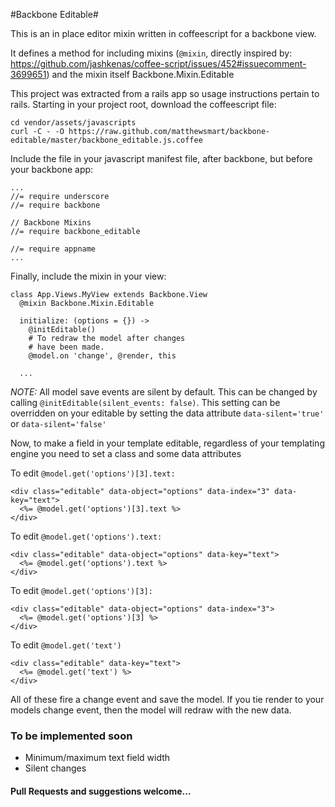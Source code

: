 #Backbone Editable#

This is an in place editor mixin written in coffeescript for a backbone view.

It defines a method for including mixins (```@mixin```, directly inspired by: https://github.com/jashkenas/coffee-script/issues/452#issuecomment-3699651) and the mixin itself Backbone.Mixin.Editable

This project was extracted from a rails app so usage instructions pertain to rails.
Starting in your project root, download the coffeescript file:

    cd vendor/assets/javascripts
    curl -C - -O https://raw.github.com/matthewsmart/backbone-editable/master/backbone_editable.js.coffee
    
Include the file in your javascript manifest file, after backbone, but before your backbone app:

    ...
    //= require underscore
    //= require backbone

    // Backbone Mixins
    //= require backbone_editable
    
    //= require appname
    ...

Finally, include the mixin in your view:

    class App.Views.MyView extends Backbone.View
      @mixin Backbone.Mixin.Editable
      
      initialize: (options = {}) ->
        @initEditable()
        # To redraw the model after changes
        # have been made.
        @model.on 'change', @render, this
      
      ...

*NOTE:* All model save events are silent by default. This can be changed
by calling ```@initEditable(silent_events: false)```. This setting can
be overridden on your editable by setting the data attribute
```data-silent='true'``` or ```data-silent='false'```

Now, to make a field in your template editable, regardless of your templating engine you need to set a class and some data attributes

To edit ```@model.get('options')[3].text:```

    <div class="editable" data-object="options" data-index="3" data-key="text">
      <%= @model.get('options')[3].text %>
    </div>
    
To edit ```@model.get('options').text:```

    <div class="editable" data-object="options" data-key="text">
      <%= @model.get('options').text %>
    </div>
    
To edit ```@model.get('options')[3]:```

    <div class="editable" data-object="options" data-index="3">
      <%= @model.get('options')[3] %>
    </div>
    
To edit ```@model.get('text')```

    <div class="editable" data-key="text">
      <%= @model.get('text') %>
    </div>
    
All of these fire a change event and save the model. If you tie render to your models change event, then the model will redraw with the new data.

### To be implemented soon
- Minimum/maximum text field width
- Silent changes

#### Pull Requests and suggestions welcome...
